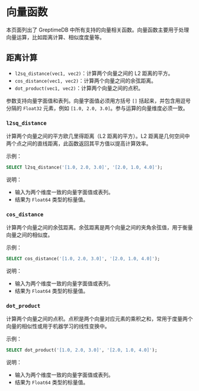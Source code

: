 # 向量函数

本页面列出了 GreptimeDB 中所有支持的向量相关函数。向量函数主要用于处理向量运算，比如距离计算、相似度度量等。

## 距离计算

* `l2sq_distance(vec1, vec2)`：计算两个向量之间的 L2 距离的平方。
* `cos_distance(vec1, vec2)`：计算两个向量之间的余弦距离。
* `dot_product(vec1, vec2)`：计算两个向量之间的点积。

参数支持向量字面值和表列。向量字面值必须用方括号 `[]` 括起来，并包含用逗号分隔的 `Float32` 元素，例如 `[1.0, 2.0, 3.0]`。参与运算的向量维度必须一致。

### `l2sq_distance`

计算两个向量之间的平方欧几里得距离（L2 距离的平方）。L2 距离是几何空间中两个点之间的直线距离，此函数返回其平方值以提高计算效率。

示例：

```sql
SELECT l2sq_distance('[1.0, 2.0, 3.0]', '[2.0, 1.0, 4.0]');
```

说明：
* 输入为两个维度一致的向量字面值或表列。
* 结果为 `Float64` 类型的标量值。

### `cos_distance`

计算两个向量之间的余弦距离。余弦距离是两个向量之间的夹角余弦值，用于衡量向量之间的相似度。

示例：

```sql
SELECT cos_distance('[1.0, 2.0, 3.0]', '[2.0, 1.0, 4.0]');
```

说明：
* 输入为两个维度一致的向量字面值或表列。
* 结果为 `Float64` 类型的标量值。

### `dot_product`

计算两个向量之间的点积。点积是两个向量对应元素的乘积之和，常用于度量两个向量的相似性或用于机器学习的线性变换中。

示例：

```sql
SELECT dot_product('[1.0, 2.0, 3.0]', '[2.0, 1.0, 4.0]');
```

说明：
* 输入为两个维度一致的向量字面值或表列。
* 结果为 `Float64` 类型的标量值。
